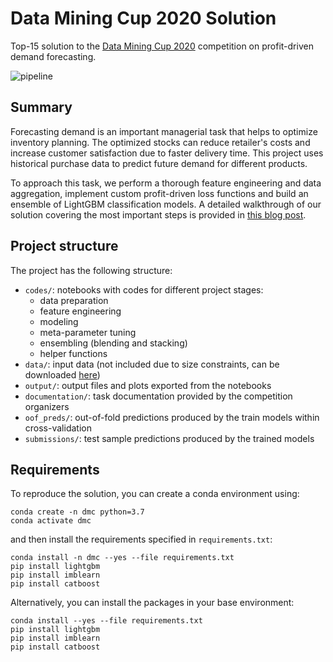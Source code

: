# Data Mining Cup 2020 Solution

Top-15 solution to the [Data Mining Cup 2020](https://www.data-mining-cup.com) competition on profit-driven demand forecasting.

![pipeline](https://kozodoi.me/images/copied_from_nb/images/fig_partitioning.png)


## Summary

Forecasting demand is an important managerial task that helps to optimize inventory planning. The optimized stocks can reduce retailer's costs and increase customer satisfaction due to faster delivery time. This project uses historical purchase data to predict future demand for different products.

To approach this task, we perform a thorough feature engineering and data aggregation, implement custom profit-driven loss functions and build an ensemble of LightGBM classification models. A detailed walkthrough of our solution covering the most important steps is provided in [this blog post](https://kozodoi.me/python/time%20series/demand%20forecasting/competitions/2020/07/27/demand-forecasting.html).


## Project structure

The project has the following structure:
- `codes/`: notebooks with codes for different project stages:
    - data preparation
    - feature engineering
    - modeling
    - meta-parameter tuning
    - ensembling (blending and stacking)
    - helper functions
- `data/`: input data (not included due to size constraints, can be downloaded [here](https://www.data-mining-cup.com/dmc-2020/))
- `output/`: output files and plots exported from the notebooks
- `documentation/`: task documentation provided by the competition organizers
- `oof_preds/`: out-of-fold predictions produced by the train models within cross-validation
- `submissions/`: test sample predictions produced by the trained models


## Requirements

To reproduce the solution, you can create a conda environment using:

```
conda create -n dmc python=3.7
conda activate dmc
```

and then install the requirements specified in `requirements.txt`:

```
conda install -n dmc --yes --file requirements.txt
pip install lightgbm
pip install imblearn
pip install catboost
```

Alternatively, you can install the packages in your base environment:

```
conda install --yes --file requirements.txt
pip install lightgbm
pip install imblearn
pip install catboost
```

